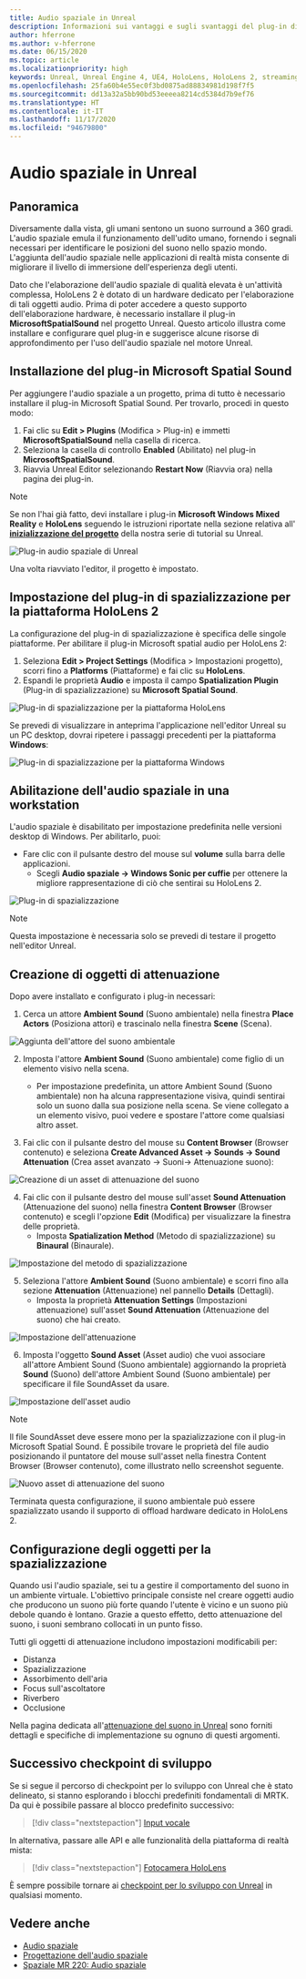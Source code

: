 ```yaml
---
title: Audio spaziale in Unreal
description: Informazioni sui vantaggi e sugli svantaggi del plug-in di audio spaziale per Unreal Engine.
author: hferrone
ms.author: v-hferrone
ms.date: 06/15/2020
ms.topic: article
ms.localizationpriority: high
keywords: Unreal, Unreal Engine 4, UE4, HoloLens, HoloLens 2, streaming, comunicazione remota, realtà mista, sviluppo, guida introduttiva, funzionalità, nuovo progetto, emulatore, documentazione, guide, caratteristiche, ologrammi, sviluppo di giochi, visore VR realtà mista, visore VR di windows mixed reality, visore per realtà virtuale, audio spaziale
ms.openlocfilehash: 25fa60b4e55ec0f3bd0875ad88834981d198f7f5
ms.sourcegitcommit: dd13a32a5bb90bd53eeeea8214cd5384d7b9ef76
ms.translationtype: HT
ms.contentlocale: it-IT
ms.lasthandoff: 11/17/2020
ms.locfileid: "94679800"
---
```

# <a name="spatial-audio-in-unreal"></a>Audio spaziale in Unreal

## <a name="overview"></a>Panoramica

Diversamente dalla vista, gli umani sentono un suono surround a 360 gradi. L'audio spaziale emula il funzionamento dell'udito umano, fornendo i segnali necessari per identificare le posizioni del suono nello spazio mondo. L'aggiunta dell'audio spaziale nelle applicazioni di realtà mista consente di migliorare il livello di immersione dell'esperienza degli utenti.  

Dato che l'elaborazione dell'audio spaziale di qualità elevata è un'attività complessa, HoloLens 2 è dotato di un hardware dedicato per l'elaborazione di tali oggetti audio.  Prima di poter accedere a questo supporto dell'elaborazione hardware, è necessario installare il plug-in **MicrosoftSpatialSound** nel progetto Unreal. Questo articolo illustra come installare e configurare quel plug-in e suggerisce alcune risorse di approfondimento per l'uso dell'audio spaziale nel motore Unreal.

## <a name="installing-the-microsoft-spatial-sound-plugin"></a>Installazione del plug-in Microsoft Spatial Sound

Per aggiungere l'audio spaziale a un progetto, prima di tutto è necessario installare il plug-in Microsoft Spatial Sound. Per trovarlo, procedi in questo modo:

1. Fai clic su **Edit > Plugins** (Modifica > Plug-in) e immetti **MicrosoftSpatialSound** nella casella di ricerca.
2. Seleziona la casella di controllo **Enabled** (Abilitato) nel plug-in **MicrosoftSpatialSound**.
3. Riavvia Unreal Editor selezionando **Restart Now** (Riavvia ora) nella pagina dei plug-in.

> [!NOTE]
> Se non l'hai già fatto, devi installare i plug-in **Microsoft Windows Mixed Reality** e **HoloLens** seguendo le istruzioni riportate nella sezione relativa all' **[inizializzazione del progetto](tutorials/unreal-uxt-ch2.md)** della nostra serie di tutorial su Unreal.

![Plug-in audio spaziale di Unreal](images/unreal-spatial-audio-img-01.png)

Una volta riavviato l'editor, il progetto è impostato.


## <a name="setting-the-spatialization-plugin-for-hololens-2-platform"></a>Impostazione del plug-in di spazializzazione per la piattaforma HoloLens 2
La configurazione del plug-in di spazializzazione è specifica delle singole piattaforme.  Per abilitare il plug-in Microsoft spatial audio per HoloLens 2:
1. Seleziona **Edit > Project Settings** (Modifica > Impostazioni progetto), scorri fino a **Platforms** (Piattaforme) e fai clic su **HoloLens**.
2. Espandi le proprietà **Audio** e imposta il campo **Spatialization Plugin** (Plug-in di spazializzazione) su **Microsoft Spatial Sound**.

![Plug-in di spazializzazione per la piattaforma HoloLens](images/unreal-spatial-audio-img-02.png)

Se prevedi di visualizzare in anteprima l'applicazione nell'editor Unreal su un PC desktop, dovrai ripetere i passaggi precedenti per la piattaforma **Windows**:

![Plug-in di spazializzazione per la piattaforma Windows](images/unreal-spatial-audio-img-05.png)

## <a name="enabling-spatial-audio-on-your-workstation"></a>Abilitazione dell'audio spaziale in una workstation
L'audio spaziale è disabilitato per impostazione predefinita nelle versioni desktop di Windows. Per abilitarlo, puoi:
* Fare clic con il pulsante destro del mouse sul **volume** sulla barra delle applicazioni.
    + Scegli **Audio spaziale -> Windows Sonic per cuffie** per ottenere la migliore rappresentazione di ciò che sentirai su HoloLens 2.

![Plug-in di spazializzazione](images/unreal-spatial-audio-img-04.png)

> [!NOTE]
>Questa impostazione è necessaria solo se prevedi di testare il progetto nell'editor Unreal.

## <a name="creating-attenuation-objects"></a>Creazione di oggetti di attenuazione
Dopo avere installato e configurato i plug-in necessari:
1. Cerca un attore **Ambient Sound** (Suono ambientale) nella finestra **Place Actors** (Posiziona attori) e trascinalo nella finestra **Scene** (Scena).

![Aggiunta dell'attore del suono ambientale](images/unreal-spatial-audio-img-07.png)

2. Imposta l'attore **Ambient Sound** (Suono ambientale) come figlio di un elemento visivo nella scena.
    * Per impostazione predefinita, un attore Ambient Sound (Suono ambientale) non ha alcuna rappresentazione visiva, quindi sentirai solo un suono dalla sua posizione nella scena. Se viene collegato a un elemento visivo, puoi vedere e spostare l'attore come qualsiasi altro asset.

3.  Fai clic con il pulsante destro del mouse su **Content Browser** (Browser contenuto) e seleziona **Create Advanced Asset -> Sounds -> Sound Attenuation** (Crea asset avanzato -> Suoni-> Attenuazione suono):

![Creazione di un asset di attenuazione del suono](images/unreal-spatial-audio-img-06.png)

4. Fai clic con il pulsante destro del mouse sull'asset **Sound Attenuation** (Attenuazione del suono) nella finestra **Content Browser** (Browser contenuto) e scegli l'opzione **Edit** (Modifica) per visualizzare la finestra delle proprietà.
    * Imposta **Spatialization Method** (Metodo di spazializzazione) su **Binaural** (Binaurale).

![Impostazione del metodo di spazializzazione](images/unreal-spatial-audio-img-03.png)

5. Seleziona l'attore **Ambient Sound** (Suono ambientale) e scorri fino alla sezione **Attenuation** (Attenuazione) nel pannello **Details** (Dettagli).
    * Imposta la proprietà **Attenuation Settings** (Impostazioni attenuazione) sull'asset **Sound Attenuation** (Attenuazione del suono) che hai creato.

![Impostazione dell'attenuazione](images/unreal-spatial-audio-img-08.png)

6. Imposta l'oggetto **Sound Asset** (Asset audio) che vuoi associare all'attore Ambient Sound (Suono ambientale) aggiornando la proprietà **Sound** (Suono) dell'attore Ambient Sound (Suono ambientale) per specificare il file SoundAsset da usare.

![Impostazione dell'asset audio](images/unreal-spatial-audio-img-09.png)

> [!NOTE]
> Il file SoundAsset deve essere mono per la spazializzazione con il plug-in Microsoft Spatial Sound. È possibile trovare le proprietà del file audio posizionando il puntatore del mouse sull'asset nella finestra Content Browser (Browser contenuto), come illustrato nello screenshot seguente.

![Nuovo asset di attenuazione del suono](images/unreal-spatial-audio-img-10.png)

Terminata questa configurazione, il suono ambientale può essere spazializzato usando il supporto di offload hardware dedicato in HoloLens 2.

## <a name="configuring-objects-for-spatialization"></a>Configurazione degli oggetti per la spazializzazione
Quando usi l'audio spaziale, sei tu a gestire il comportamento del suono in un ambiente virtuale. L'obiettivo principale consiste nel creare oggetti audio che producono un suono più forte quando l'utente è vicino e un suono più debole quando è lontano. Grazie a questo effetto, detto attenuazione del suono, i suoni sembrano collocati in un punto fisso.

Tutti gli oggetti di attenuazione includono impostazioni modificabili per:
* Distanza
* Spazializzazione
* Assorbimento dell'aria
* Focus sull'ascoltatore
* Riverbero
* Occlusione

Nella pagina dedicata all'[attenuazione del suono in Unreal](https://docs.unrealengine.com/Engine/Audio/DistanceModelAttenuation/index.html) sono forniti dettagli e specifiche di implementazione su ognuno di questi argomenti.

## <a name="next-development-checkpoint"></a>Successivo checkpoint di sviluppo

Se si segue il percorso di checkpoint per lo sviluppo con Unreal che è stato delineato, si stanno esplorando i blocchi predefiniti fondamentali di MRTK. Da qui è possibile passare al blocco predefinito successivo:

> [!div class="nextstepaction"]
> [Input vocale](unreal-voice-input.md)

In alternativa, passare alle API e alle funzionalità della piattaforma di realtà mista:

> [!div class="nextstepaction"]
> [Fotocamera HoloLens](unreal-hololens-camera.md)

È sempre possibile tornare ai [checkpoint per lo sviluppo con Unreal](unreal-development-overview.md#2-core-building-blocks) in qualsiasi momento.


## <a name="see-also"></a>Vedere anche
* [Audio spaziale](https://docs.microsoft.com/windows/mixed-reality/spatial-sound)
* [Progettazione dell'audio spaziale](https://docs.microsoft.com/windows/mixed-reality/spatial-sound-design)
* [Spaziale MR 220: Audio spaziale](https://docs.microsoft.com/windows/mixed-reality/holograms-220)
